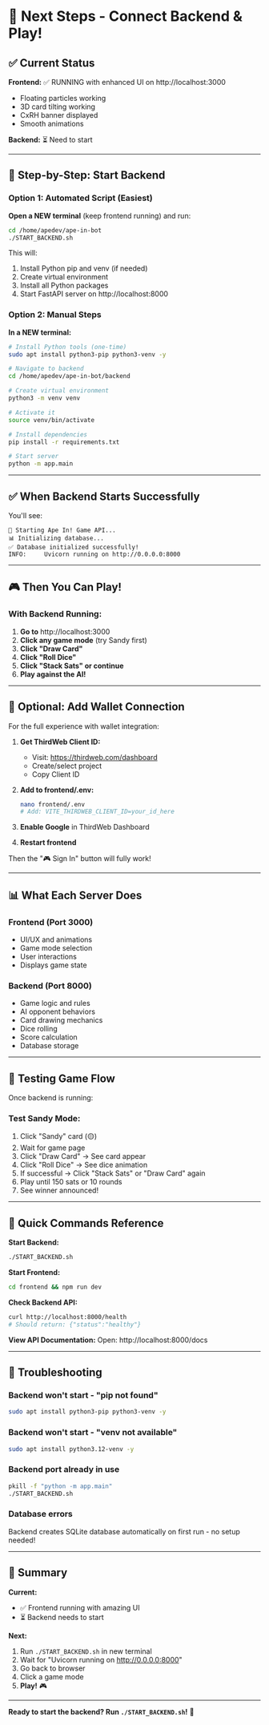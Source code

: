 # 🚀 Next Steps - Connect Backend & Play!

## ✅ Current Status

**Frontend:** ✅ RUNNING with enhanced UI on http://localhost:3000
- Floating particles working
- 3D card tilting working
- CxRH banner displayed
- Smooth animations

**Backend:** ⏳ Need to start

---

## 🎯 Step-by-Step: Start Backend

### Option 1: Automated Script (Easiest)

**Open a NEW terminal** (keep frontend running) and run:

```bash
cd /home/apedev/ape-in-bot
./START_BACKEND.sh
```

This will:
1. Install Python pip and venv (if needed)
2. Create virtual environment
3. Install all Python packages
4. Start FastAPI server on http://localhost:8000

### Option 2: Manual Steps

**In a NEW terminal:**

```bash
# Install Python tools (one-time)
sudo apt install python3-pip python3-venv -y

# Navigate to backend
cd /home/apedev/ape-in-bot/backend

# Create virtual environment
python3 -m venv venv

# Activate it
source venv/bin/activate

# Install dependencies
pip install -r requirements.txt

# Start server
python -m app.main
```

---

## ✅ When Backend Starts Successfully

You'll see:
```
🚀 Starting Ape In! Game API...
📊 Initializing database...
✅ Database initialized successfully!
INFO:     Uvicorn running on http://0.0.0.0:8000
```

---

## 🎮 Then You Can Play!

### With Backend Running:

1. **Go to** http://localhost:3000
2. **Click any game mode** (try Sandy first)
3. **Click "Draw Card"**
4. **Click "Roll Dice"**
5. **Click "Stack Sats" or continue**
6. **Play against the AI!**

---

## 🔐 Optional: Add Wallet Connection

For the full experience with wallet integration:

1. **Get ThirdWeb Client ID:**
   - Visit: https://thirdweb.com/dashboard
   - Create/select project
   - Copy Client ID

2. **Add to frontend/.env:**
   ```bash
   nano frontend/.env
   # Add: VITE_THIRDWEB_CLIENT_ID=your_id_here
   ```

3. **Enable Google** in ThirdWeb Dashboard
4. **Restart frontend**

Then the "🎮 Sign In" button will fully work!

---

## 📊 What Each Server Does

### Frontend (Port 3000)
- UI/UX and animations
- Game mode selection
- User interactions
- Displays game state

### Backend (Port 8000)
- Game logic and rules
- AI opponent behaviors
- Card drawing mechanics
- Dice rolling
- Score calculation
- Database storage

---

## 🎯 Testing Game Flow

Once backend is running:

### Test Sandy Mode:
1. Click "Sandy" card (🟡)
2. Wait for game page
3. Click "Draw Card" → See card appear
4. Click "Roll Dice" → See dice animation
5. If successful → Click "Stack Sats" or "Draw Card" again
6. Play until 150 sats or 10 rounds
7. See winner announced!

---

## 📝 Quick Commands Reference

**Start Backend:**
```bash
./START_BACKEND.sh
```

**Start Frontend:**
```bash
cd frontend && npm run dev
```

**Check Backend API:**
```bash
curl http://localhost:8000/health
# Should return: {"status":"healthy"}
```

**View API Documentation:**
Open: http://localhost:8000/docs

---

## 🐛 Troubleshooting

### Backend won't start - "pip not found"
```bash
sudo apt install python3-pip python3-venv -y
```

### Backend won't start - "venv not available"
```bash
sudo apt install python3.12-venv -y
```

### Backend port already in use
```bash
pkill -f "python -m app.main"
./START_BACKEND.sh
```

### Database errors
Backend creates SQLite database automatically on first run - no setup needed!

---

## 🎊 Summary

**Current:**
- ✅ Frontend running with amazing UI
- ⏳ Backend needs to start

**Next:**
1. Run `./START_BACKEND.sh` in new terminal
2. Wait for "Uvicorn running on http://0.0.0.0:8000"
3. Go back to browser
4. Click a game mode
5. **Play!** 🎮

---

**Ready to start the backend? Run `./START_BACKEND.sh`!** 🚀




